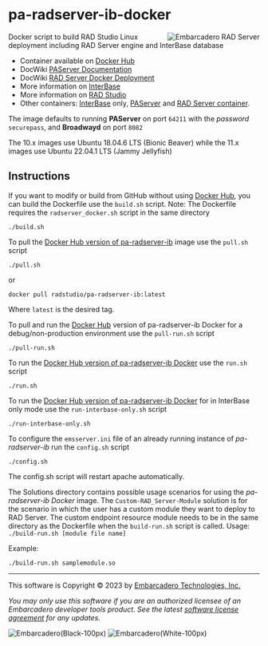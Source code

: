 # pa-radserver-ib-docker
<a href="https://www.embarcadero.com/products/rad-server"><img alt="Embarcadero RAD Server" src="https://user-images.githubusercontent.com/821930/228645955-70692390-f3e0-4f15-937e-7935725b3684.png" align="right"></a>
Docker script to build RAD Studio Linux deployment including RAD Server engine and InterBase database

- Container available on [Docker Hub](https://hub.docker.com/r/radstudio/pa-radserver-ib)
- DocWiki [PAServer Documentation](http://docwiki.embarcadero.com/RADStudio/en/PAServer,_the_Platform_Assistant_Server_Application)
- DocWiki [RAD Server Docker Deployment](https://docwiki.embarcadero.com/RADStudio/en/RAD_Server_Docker_Deployment)
- More information on [InterBase](https://docwiki.embarcadero.com/InterBase/2017/en)
- More information on [RAD Studio](https://www.embarcadero.com/products/rad-studio)
- Other containers: [InterBase](https://github.com/Embarcadero/InterBase-Docker) only, [PAServer](https://github.com/Embarcadero/paserver-docker) and [RAD Server container](https://github.com/Embarcadero/pa-radserver-docker).

The image defaults to running **PAServer** on port `64211` with the _password_ `securepass`, and **Broadwayd** on port `8082`

The 10.x images use Ubuntu 18.04.6 LTS (Bionic Beaver) while the 11.x images use Ubuntu 22.04.1 LTS (Jammy Jellyfish)

## Instructions

If you want to modify or build from GitHub without using [Docker Hub](https://hub.docker.com/r/radstudio/pa-radserver-ib), you can build the Dockerfile use the `build.sh` script. Note: The Dockerfile requires the `radserver_docker.sh` script in the same directory
```
./build.sh 
```

To pull the [Docker Hub version of pa-radserver-ib](https://hub.docker.com/r/radstudio/pa-radserver-ib) image use the `pull.sh` script
```
./pull.sh
```
or
```
docker pull radstudio/pa-radserver-ib:latest
```
Where `latest` is the desired tag.

To pull and run the [Docker Hub](https://hub.docker.com/r/radstudio/pa-radserver-ib) version of pa-radserver-ib Docker for a debug/non-production environment use the `pull-run.sh` script
```
./pull-run.sh
```

To run the [Docker Hub version of pa-radserver-ib Docker](https://hub.docker.com/r/radstudio/pa-radserver-ib) use the `run.sh` script
```
./run.sh
```

To run the [Docker Hub version of pa-radserver-ib Docker](https://hub.docker.com/r/radstudio/pa-radserver-ib) for in InterBase only mode use the `run-interbase-only.sh` script
```
./run-interbase-only.sh
```

To configure the `emsserver.ini` file of an already running instance of *pa-radserver-ib* run the `config.sh` script
```
./config.sh
```
The config.sh script will restart apache automatically. 

The Solutions directory contains possible usage scenarios for using the *pa-radserver-ib Docker* image. 
The `Custom-RAD_Server-Module` solution is for the scenario in which the user has a custom module they want to deploy to RAD Server. The custom endpoint resource module needs to be in the same directory as the Dockerfile when the `build-run.sh` script is called. 
Usage: `./build-run.sh [module file name]`

Example:
```
./build-run.sh samplemodule.so
```
--- 

This software is Copyright &copy; 2023 by [Embarcadero Technologies, Inc.](https://www.embarcadero.com/)

_You may only use this software if you are an authorized licensee of an Embarcadero developer tools product. See the latest [software license agreement](https://www.embarcadero.com/products/rad-studio/rad-studio-eula) for any updates._

![Embarcadero(Black-100px)](https://user-images.githubusercontent.com/821930/211648635-c0db6930-120c-4456-a7ea-dc7612f01451.png#gh-light-mode-only)
![Embarcadero(White-100px)](https://user-images.githubusercontent.com/821930/211649057-7f1f1f07-a79f-44d4-8fc1-87c819386ec6.png#gh-dark-mode-only)
